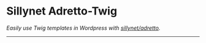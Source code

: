 # Sillynet Adretto-Twig

_Easily use Twig templates in Wordpress with [sillynet/adretto](https://github.com/asillywalk/adretto)._

---
